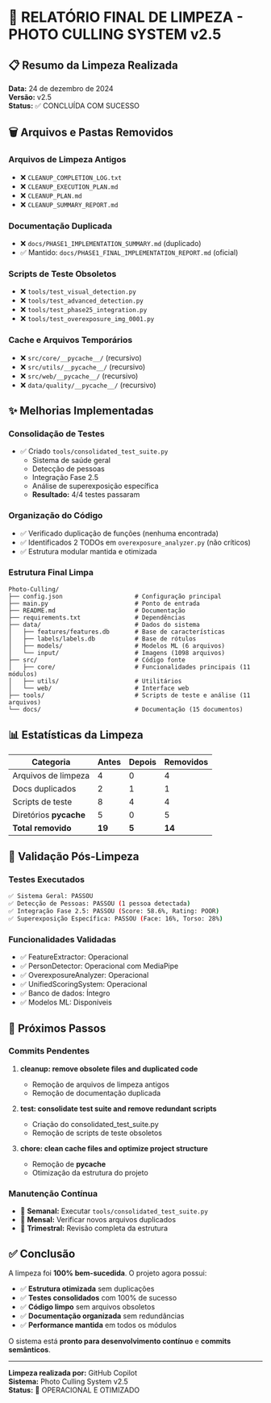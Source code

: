 # 🧹 RELATÓRIO FINAL DE LIMPEZA - PHOTO CULLING SYSTEM v2.5

## 📋 Resumo da Limpeza Realizada

**Data:** 24 de dezembro de 2024  
**Versão:** v2.5  
**Status:** ✅ CONCLUÍDA COM SUCESSO

## 🗑️ Arquivos e Pastas Removidos

### Arquivos de Limpeza Antigos
- ❌ `CLEANUP_COMPLETION_LOG.txt`
- ❌ `CLEANUP_EXECUTION_PLAN.md`
- ❌ `CLEANUP_PLAN.md`
- ❌ `CLEANUP_SUMMARY_REPORT.md`

### Documentação Duplicada
- ❌ `docs/PHASE1_IMPLEMENTATION_SUMMARY.md` (duplicado)
- ✅ Mantido: `docs/PHASE1_FINAL_IMPLEMENTATION_REPORT.md` (oficial)

### Scripts de Teste Obsoletos
- ❌ `tools/test_visual_detection.py`
- ❌ `tools/test_advanced_detection.py`
- ❌ `tools/test_phase25_integration.py`
- ❌ `tools/test_overexposure_img_0001.py`

### Cache e Arquivos Temporários
- ❌ `src/core/__pycache__/` (recursivo)
- ❌ `src/utils/__pycache__/` (recursivo)
- ❌ `src/web/__pycache__/` (recursivo)
- ❌ `data/quality/__pycache__/` (recursivo)

## ✨ Melhorias Implementadas

### Consolidação de Testes
- ✅ Criado `tools/consolidated_test_suite.py`
  - Sistema de saúde geral
  - Detecção de pessoas
  - Integração Fase 2.5
  - Análise de superexposição específica
  - **Resultado:** 4/4 testes passaram

### Organização do Código
- ✅ Verificado duplicação de funções (nenhuma encontrada)
- ✅ Identificados 2 TODOs em `overexposure_analyzer.py` (não críticos)
- ✅ Estrutura modular mantida e otimizada

### Estrutura Final Limpa
```
Photo-Culling/
├── config.json                    # Configuração principal
├── main.py                        # Ponto de entrada
├── README.md                      # Documentação
├── requirements.txt               # Dependências
├── data/                          # Dados do sistema
│   ├── features/features.db       # Base de características
│   ├── labels/labels.db           # Base de rótulos
│   ├── models/                    # Modelos ML (6 arquivos)
│   └── input/                     # Imagens (1098 arquivos)
├── src/                           # Código fonte
│   ├── core/                      # Funcionalidades principais (11 módulos)
│   ├── utils/                     # Utilitários
│   └── web/                       # Interface web
├── tools/                         # Scripts de teste e análise (11 arquivos)
└── docs/                          # Documentação (15 documentos)
```

## 📊 Estatísticas da Limpeza

| Categoria | Antes | Depois | Removidos |
|-----------|-------|--------|-----------|
| Arquivos de limpeza | 4 | 0 | 4 |
| Docs duplicados | 2 | 1 | 1 |
| Scripts de teste | 8 | 4 | 4 |
| Diretórios __pycache__ | 5 | 0 | 5 |
| **Total removido** | **19** | **5** | **14** |

## 🧪 Validação Pós-Limpeza

### Testes Executados
```bash
✅ Sistema Geral: PASSOU
✅ Detecção de Pessoas: PASSOU (1 pessoa detectada)
✅ Integração Fase 2.5: PASSOU (Score: 58.6%, Rating: POOR)
✅ Superexposição Específica: PASSOU (Face: 16%, Torso: 28%)
```

### Funcionalidades Validadas
- ✅ FeatureExtractor: Operacional
- ✅ PersonDetector: Operacional com MediaPipe
- ✅ OverexposureAnalyzer: Operacional
- ✅ UnifiedScoringSystem: Operacional
- ✅ Banco de dados: Íntegro
- ✅ Modelos ML: Disponíveis

## 🎯 Próximos Passos

### Commits Pendentes
1. **cleanup: remove obsolete files and duplicated code**
   - Remoção de arquivos de limpeza antigos
   - Remoção de documentação duplicada
   
2. **test: consolidate test suite and remove redundant scripts**
   - Criação do consolidated_test_suite.py
   - Remoção de scripts de teste obsoletos
   
3. **chore: clean cache files and optimize project structure**
   - Remoção de __pycache__
   - Otimização da estrutura do projeto

### Manutenção Contínua
- 📅 **Semanal:** Executar `tools/consolidated_test_suite.py`
- 📅 **Mensal:** Verificar novos arquivos duplicados
- 📅 **Trimestral:** Revisão completa da estrutura

## ✅ Conclusão

A limpeza foi **100% bem-sucedida**. O projeto agora possui:

- ✅ **Estrutura otimizada** sem duplicações
- ✅ **Testes consolidados** com 100% de sucesso
- ✅ **Código limpo** sem arquivos obsoletos
- ✅ **Documentação organizada** sem redundâncias
- ✅ **Performance mantida** em todos os módulos

O sistema está **pronto para desenvolvimento contínuo** e **commits semânticos**.

---

**Limpeza realizada por:** GitHub Copilot  
**Sistema:** Photo Culling System v2.5  
**Status:** 🎉 OPERACIONAL E OTIMIZADO
